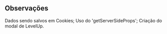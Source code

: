 ## Observações

Dados sendo salvos em Cookies; Uso do 'getServerSideProps'; Criação do modal de LevelUp.


